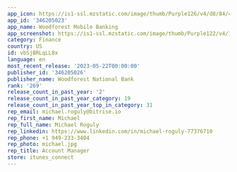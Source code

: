 ```yaml
---
app_icon: https://is1-ssl.mzstatic.com/image/thumb/Purple126/v4/d8/84/4e/d8844efd-1655-c0a2-bc94-3141225bd81a/AppIcons-1x_U007emarketing-0-7-0-85-220.png/1024x1024bb.png
app_id: '346205023'
app_name: Woodforest Mobile Banking
app_screenshot: https://is1-ssl.mzstatic.com/image/thumb/Purple122/v4/1e/fb/9b/1efb9b0f-6362-22ad-2915-db08c3195d03/9fb4f44d-13ee-4d56-9df7-f32dabf13ae0_Simulator_Screen_Shot_-_iPhone_11_Pro_Max_-_2021-06-09_at_13.17.20.png/1242x2688bb.png
category: Finance
country: US
id: vbSjBRLqLL8x
language: en
most_recent_release: '2023-05-22T00:00:00'
publisher_id: '346205026'
publisher_name: Woodforest National Bank
rank: '269'
release_count_in_past_year: '2'
release_count_in_past_year_category: 19
release_count_in_past_year_top_in_category: 31
rep_email: michael.roguly@bitrise.io
rep_first_name: Michael
rep_full_name: Michael Roguly
rep_linkedin: https://www.linkedin.com/in/michael-roguly-77376710
rep_phone: +1 949-233-3404
rep_photo: michael.jpg
rep_title: Account Manager
store: itunes_connect
---
```

